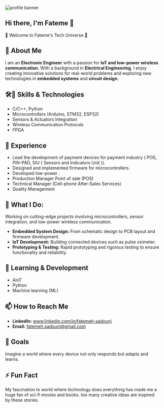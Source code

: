 ![profile banner](https://github.com/fateme-sadouni/picture2/blob/main/6FX.gif)
## Hi there, I'm Fateme 👋
🚀 Welcome to Fateme's Tech Universe 🌌

## 💬 About Me
I am an **Electronic Engineer** with a passion for **IoT and low-power wireless communication**. With a background in **Electrical Engineering**, I enjoy creating innovative solutions for real-world problems and exploring new technologies in **embedded systems** and **circuit design**.


## 🛠🌟 Skills & Technologies
- C/C++, Python
- Microcontrollers (Arduino, STM32, ESP32)
- Sensors & Actuators Integration
- Wireless Communication Protocols
- FPGA
## 💼 Experience
  - Lead the development of payment devices for payment industry ( POS, PIN-PAD, SIU ( Sensors and Indicators Unit )).
  - Designed and implemented firmware for microcontrollers.
  - Developed low-power .
  - Production Manager Point of sale (POS)
  - Technical Manager (Cell-phone After-Sales Services)
  - Quality Management

## 🔭 What I Do:
Working on cutting-edge projects involving microcontrollers, sensor integration, and low-power wireless communication.

- **Embedded System Design:** From schematic design to PCB layout and firmware development.
- **IoT Development:** Building connected devices such as pulse oximeter. 
- **Prototyping & Testing:** Rapid prototyping and rigorous testing to ensure functionality and reliability.

## 🌱 Learning & Development
- AIoT
- Python
- Machine learning (ML) 

## 📫 How to Reach Me
- **LinkedIn:** www.linkedin.com/in/fatemeh-sadouni
- **Email:** fatemeh.sadouni@gmail.com

## 🎯 Goals
Imagine a world where every device not only responds but adapts and learns.


## ⚡ Fun Fact
My fascination to world where technology does everything has made me a huge fan of sci-fi movies and books. too many creative ideas are inspired by these stories.



<!--
**fateme-sadouni/Fateme-Sadouni** is a ✨ _special_ ✨ repository because its `README.md` (this file) appears on your GitHub profile.

Here are some ideas to get you started:

- 🔭 I’m currently working on ...
- 🌱 I’m currently learning ...
- 👯 I’m looking to collaborate on ...
- 🤔 I’m looking for help with ...
- 💬 Ask me about ...
- 📫 How to reach me: ...
- 😄 Pronouns: ...
- ⚡ Fun fact: ...
-->
